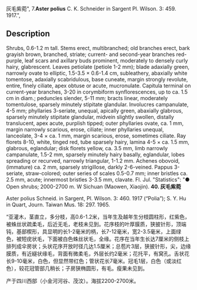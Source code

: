 灰毛紫菀",
7.**Aster polius** C. K. Schneider in Sargent Pl. Wilson. 3: 459. 1917.",

## Description
Shrubs, 0.6-1.2 m tall. Stems erect, multibranched; old branches erect, bark grayish brown, branched, striate; current- and second-year branches red-purple, leaf scars and axillary buds prominent, moderately to densely curly hairy, glabrescent. Leaves petiolate (petiole 1-2 mm); blade adaxially green, narrowly ovate to elliptic, 1.5-3.5 × 0.6-1.4 cm, subleathery, abaxially white tomentose, adaxially scabridulous, base cuneate, margin strongly revolute, entire, finely ciliate, apex obtuse or acute, mucronulate. Capitula terminal on current-year branches, 3-20 in corymbiform synflorescences, up to ca. 1.5 cm in diam.; peduncles slender, 5-11 mm; bracts linear, moderately tomentulose, sparsely minutely stipitate glandular. Involucres campanulate, 4-5 mm; phyllaries 3-seriate, unequal, apically green, abaxially glabrous, sparsely minutely stipitate glandular, midvein slightly swollen, distally translucent, apex acute, purplish tipped; outer phyllaries ovate, ca. 1 mm, margin narrowly scarious, erose, ciliate; inner phyllaries unequal, lanceolate, 3-4 × ca. 1 mm, margin scarious, erose, sometimes ciliate. Ray florets 8-10, white, tinged red, tube sparsely hairy, lamina 4-5 × ca. 1.5 mm, glabrous, eglandular; disk florets yellow, ca. 3.5 mm, limb narrowly campanulate, 1.5-2 mm, sparsely minutely hairy basally, eglandular, lobes spreading or recurved, narrowly triangular, 1-1.2 mm. Achenes obovoid, (immature) ca. 2 mm, sparsely strigillose, darkly 2-6-veined. Pappus 3-seriate, straw-colored; outer series of scales 0.5-0.7 mm; inner bristles ca. 2.5 mm, acute; innermost bristles 3-3.5 mm, clavate. Fl. Jul.
  "Statistics": "● Open shrubs; 2000-2700 m. W Sichuan (Maowen, Xiaojin).
**40. 灰毛紫菀**

Aster polius Schneid. in Sargent, Pl. Wilson. 3: 460. 1917 (“Polia”); S. Y. Hu in Quart, Journ. Taiwan Mus. 18: 297. 1965.

“亚灌木，茎直立，多分枝，高0.6-1.2米，当年生及越年生分枝圆柱形，红紫色，被蛛丝状疏柔毛，后近无毛，老枝未见到。花序枝的叶厚膜质，狭披针形，顶端钝，基部楔形，具显明的长1-2毫米的柄，长7-12毫米，宽2-3.5毫米，上面绿色，被短疣状毛，下面被白色蛛丝状毛，全缘。花序在当年生长达7厘米的侧枝上排列成伞房状；头状花序开放时径几达1.5厘米；总苞片3层，狭披针形，尖，边缘膜质，有近繸状缘毛，背面有微柔毛，外层长约2毫米；花托平，有窝孔。舌状花长9-10毫米，白色，但显然带红色；管状花长7毫米。冠毛1层，白色（或淡红色），较花冠管部几稍长；子房狭椭圆形，有毛。瘦果未见到。

产于四川西部（小金河河谷、茂汶）。海拔2200-2700米。
